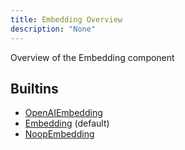 ```yaml
---
title: Embedding Overview
description: "None"
---
```

Overview of the Embedding component
## Builtins
* [OpenAIEmbedding](/docs/components/openaiembedding/openaiembedding/)
* [Embedding](/docs/components/embedding/embedding/) (default)
* [NoopEmbedding](/docs/components/noopembedding/noopembedding/)